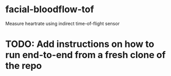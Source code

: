# facial-bloodflow-tof
Measure heartrate using indirect time-of-flight sensor

# TODO: Add instructions on how to run end-to-end from a fresh clone of the repo
